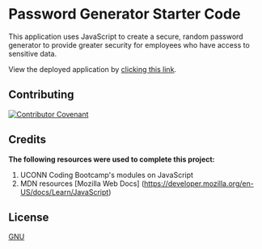 # Password Generator Starter Code

This application uses JavaScript to create a secure, random password generator to provide greater security for employees who have access to sensitive data.

View the deployed application by [clicking this link](https://tresha-gaye.github.io/TGUpasswd-gen/).


## Contributing

[![Contributor Covenant](https://img.shields.io/badge/Contributor%20Covenant-2.1-4baaaa.svg)](code_of_conduct.md)

## Credits

**The following resources were used to complete this project:**
1. UCONN Coding Bootcamp's modules on JavaScript
2. MDN resources [Mozilla Web Docs] (https://developer.mozilla.org/en-US/docs/Learn/JavaScript)

## License
[GNU](https://opensource.org/licenses/GPL-3.0)



